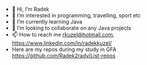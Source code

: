 - 👋 Hi, I’m Radek
- 👀 I’m interested in programming, travelling, sport etc
- 🌱 I’m currently learning Java
- 💞️ I’m looking to collaborate on any Java projects
- 📫 How to reach me rkuzel@hotmail.com, https://www.linkedin.com/in/radekkuzel/
- Here are my repos during my study in GFA https://github.com/Radek2rady/List-repos
